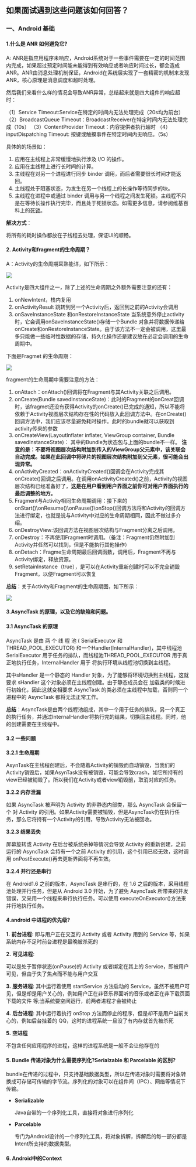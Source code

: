 ##  如果面试遇到这些问题该如何回答？

### 一、Android 基础

#### 1.什么是 ANR 如何避免它?

A: ANR是指应用程序未响应，Android系统对于一些事件需要在一定的时间范围内完成，如果超过预定时间能未能得到有效响应或者响应时间过长，都会造成ANR。ANR由消息处理机制保证，Android在系统层实现了一套精密的机制来发现ANR，核心原理是消息调度和超时处理。

然后我们来看什么样的情况会导致ANR异常，总结起来就是四大组件的响应超时：

（1）Service Timeout:Service在特定的时间内无法处理完成（20s均为前台）
（2）BroadcastQueue Timeout：BroadcastReceiver在特定时间内无法处理完成（10s）
（3）ContentProvider Timeout：内容提供者执行超时
（4）inputDispatching Timeout: 按键或触摸事件在特定时间内无响应。（5s）

具体的的场景如：

1. 应用在主线程上非常缓慢地执行涉及 I/O 的操作。
2. 应用在主线程上进行长时间的计算。
3. 主线程在对另一个进程进行同步 binder 调用，而后者需要很长时间才能返回。
4. 主线程处于阻塞状态，为发生在另一个线程上的长操作等待同步的块。
5. 主线程在进程中或通过 binder 调用与另一个线程之间发生死锁。主线程不只是在等待长操作执行完毕，而且处于死锁状态。如需更多信息，请参阅维基百科上的[死锁](https://en.wikipedia.org/wiki/Deadlock)。

**解决方式**：

将所有的耗时操作都放在子线程去处理，保证UI的顺畅。

#### 2. Activity和fragment的生命周期？

A：Activity的生命周期耳熟能详，如下所示：

![](https://upload-images.jianshu.io/upload_images/2244681-1532340d63d59dc6.png)

Activity是四大组件之一，除了上述的生命周期之外额外需要注意的还有：

1. onNewIntent，栈内复用
2. onActivityResult 跳转到另一个Activity后，返回到之前的Activity会调用
3. onSaveInstanceState 和onRestoreInstanceState 当系统意外停止activity时，它会调用onSaveInstanceState()存储一个Bundle 对象并将数据传递给onCreate和onRestoreInstanceState。由于该方法不一定会被调用，这里最多只能做一些临时性数据的存储，持久化操作还是建议放在必定会调用的生命周期中。

下面是Fragmet 的生命周期：

![](https://upload-images.jianshu.io/upload_images/2244681-3685a0866eb07d3a.png)

fragment的生命周期中需要注意的方法：

1. onAttach：onAttach()回调将在Fragment与其Activity关联之后调用。
2. onCreate(Bundle savedInstanceState)：此时的Fragment的onCreat回调时，该fragmet还没有获得Activity的onCreate()已完成的通知，所以不能将依赖于Activity视图层次结构存在性的代码放入此回调方法中。在onCreate()回调方法中，我们应该尽量避免耗时操作。此时的bundle就可以获取到activity传来的参数
3. onCreateView(LayoutInflater inflater, ViewGroup container,
   Bundle savedInstanceState)： 其中的Bundle为状态包与上面的bundle不一样。
   **注意的是：不要将视图层次结构附加到传入的ViewGroup父元素中，该关联会自动完成。如果在此回调中将碎片的视图层次结构附加到父元素，很可能会出现异常。**
4. onActivityCreated：onActivityCreated()回调会在Activity完成其onCreate()回调之后调用。在调用onActivityCreated()之前，Activity的视图层次结构已经准备好了，**这是在用户看到用户界面之前你可对用户界面执行的最后调整的地方。**
5. Fragment与Activity相同生命周期调用：接下来的onStart()\onResume()\onPause()\onStop()回调方法将和Activity的回调方法进行绑定，也就是说与Activity中对应的生命周期相同，因此不做过多介绍。
6. onDestroyView:该回调方法在视图层次结构与Fragment分离之后调用。
7. onDestroy：不再使用Fragment时调用。（备注：Fragment仍然附加到Activity并任然可以找到，但是不能执行其他操作）
8. onDetach：Fragme生命周期最后回调函数，调用后，Fragment不再与Activity绑定，释放资源。
9. setRetainInstance（true），是可以在Activity重新创建时可以不完全销毁Fragment，以便Fragment可以恢复

**总结**：关于Activity和Fragment的生命周期图，如下所示：

![](https://imgs.piasy.com/2018-03-23-2017010890963complete_android_fragment_lifecycle.png)

#### 3.AsyncTask 的原理，以及它的缺陷和问题。

####  3.1 AsyncTask 的原理

AsyncTask 是由 两 个 线 程 池 ( SerialExecutor 和THREAD_POOL_EXECUTOR) 和一个Handler(InternalHandler)，其中线程池 SerialExecutor 用于任务的排队，而线程池THREAD_POOL_EXECUTOR 用于真正地执行任务，InternalHandler 用于 将执行环境从线程池切换到主线程。

其中sHandler 是一个静态的 Handler 对象，为了能够将环境切换到主线程，这就要求 sHandler 这个对象必须在主线程创建。由于静态成员会在 加载类的时候进行初始化，因此这就变相要求 AsyncTask 的类必须在主线程中加载，否则同一个进程中的 AsyncTask 都将无法正常工作。

**总结**：AsyncTask是由两个线程池组成，其中一个用于任务的排队，另一个真正的执行任务，并通过InternalHandler将执行完的结果，切换回主线程。同时，他的创建需要在主线程中。

#### 3.2 一些问题

**3.2.1 生命周期**

AsynTask在主线程创建后，不会随着Activity的销毁而自动销毁，当我们的Activity销毁后，如果AsynTask没有被销毁，可能会导致crash，如它所持有的view已经被销毁了。所以我们在Activity或者view销毁前，取消对应的任务。

**3.2.2 内存泄漏**

如果 AsyncTask 被声明为 Activity 的非静态内部类，那么 AsyncTask 会保留一个 对 Activity 的引用。如果Activity需要被销毁，但是AsyncTask仍在执行任务，那么它将持有一个Activity的引用，导致Activity无法被回收。

**3.2.3 结果丢失**

屏幕旋转或 Activity 在后台被系统杀掉等情况会导致 Activity 的重新创建，之前 运行的 AsyncTask 会持有一个之前 Activity 的引用，这个引用已经无效，这时调 用 onPostExecute()再去更新界面将不再生效。

**3.2.4 并行还是串行**

在 Android1.6 之前的版本，AsyncTask 是串行的，在 1.6 之后的版本，采用线程池处理并行任务，但是从 Android 3.0 开始，为了避免 AsyncTask 所带来的并发错误，又采用一个线程来串行执行任务。可以使用 executeOnExecutor()方法来 并行地执行任务。

#### 4.android 中进程的优先级?

**1.** **前台进程**:
 即与用户正在交互的 Activity 或者 Activity 用到的 Service 等，如果系统内存不足时前台进程是最晚被杀死的 

**2.** **可见进程**:

可以是处于暂停状态(onPause)的 Activity 或者绑定在其上的 Service，即被用户 可见，但由于失了焦点而不能与用户交互

**3.** **服务进程**:
 其中运行着使用 startService 方法启动的 Service，虽然不被用户可见，但是却是用户关心的，例如用户正在非音乐界面听的音乐或者正在非下载页面下载的文件 等;当系统要空间运行，前两者进程才会被终止

**4.** **后台进程**:
 其中运行着执行 onStop 方法而停止的程序，但是却不是用户当前关心的，例如后台挂着的 QQ，这时的进程系统一旦没了有内存就首先被杀死

**5.** **空进程**

不包含任何应用程序的进程，这样的进程系统是一般不会让他存在的

#### 5. Bundle 传递对象为什么需要序列化?Serialzable 和 Parcelable 的区别?

bundle在传递的过程中，只支持基础数据类型，所以在传递对象时需要将对象转换成可存储可传输的字节流。序列化的对象可以在组件间（IPC）、网络等情况下传输。

- **Serializable**

  Java自带的一个序列化工具，直接将对象进行序列化

- **Parcelable**

  专门为Android设计的一个序列化工具，将对象拆解，拆解后的每一部分都是Intent所支持的数据类型。

#### 6. Android中的Context

